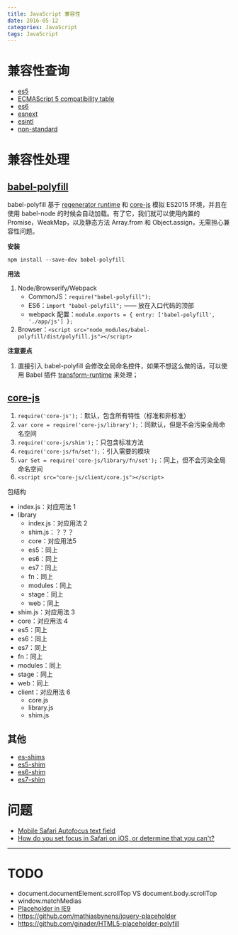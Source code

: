 ```yaml
---
title: JavaScript 兼容性
date: 2016-05-12
categories: JavaScript
tags: JavaScript
---
```


# 兼容性查询
- [es5](http://kangax.github.io/compat-table/es5/)
- [ECMAScript 5 compatibility table](http://kangax.github.io/compat-table/strict-mode/)
- [es6](http://kangax.github.io/compat-table/es6/)
- [esnext](http://kangax.github.io/compat-table/esnext/)
- [esintl](http://kangax.github.io/compat-table/esintl/)
- [non-standard](http://kangax.github.io/compat-table/non-standard/)

# 兼容性处理
## [babel-polyfill](https://babeljs.io/docs/usage/polyfill/)
babel-polyfill 基于 [regenerator runtime](https://github.com/facebook/regenerator/blob/master/runtime.js) 和 [core-js](https://github.com/zloirock/core-js) 模拟 ES2015 环境，并且在使用 babel-node 的时候会自动加载。有了它，我们就可以使用内置的 Promise，WeakMap，以及静态方法 Array.from 和 Object.assign，无需担心兼容性问题。

**安装**

`npm install --save-dev babel-polyfill`

**用法**

1. Node/Browserify/Webpack
    - CommonJS：`require("babel-polyfill");`
    - ES6：`import "babel-polyfill";` —— 放在入口代码的顶部
    - webpack 配置：`module.exports = { entry: ['babel-polyfill', './app/js'] };`
2. Browser：`<script src="node_modules/babel-polyfill/dist/polyfill.js"></script>`

**注意要点**

1. 直接引入 babel-polyfill 会修改全局命名控件，如果不想这么做的话，可以使用 Babel 插件 [transform-runtime](https://babeljs.io/docs/plugins/transform-runtime) 来处理；

## [core-js](https://github.com/zloirock/core-js)
1. `require('core-js');`：默认，包含所有特性（标准和非标准）
2. `var core = require('core-js/library');`：同默认，但是不会污染全局命名空间
3. `require('core-js/shim');`：只包含标准方法
4. `require('core-js/fn/set');`：引入需要的模块
5. `var Set = require('core-js/library/fn/set');`：同上，但不会污染全局命名空间
6. `<script src="core-js/client/core.js"></script>`

包结构
- index.js：对应用法 1
- library
    - index.js：对应用法 2
    - shim.js：？？？
    - core：对应用法5
    - es5：同上
    - es6：同上
    - es7：同上
    - fn：同上
    - modules：同上
    - stage：同上
    - web：同上
- shim.js：对应用法 3
- core：对应用法 4
- es5：同上
- es6：同上
- es7：同上
- fn：同上
- modules：同上
- stage：同上
- web：同上
- client：对应用法 6
    - core.js
    - library.js
    - shim.js

## 其他
- [es-shims](https://github.com/es-shims)
- [es5-shim](https://github.com/es-shims/es5-shim)
- [es6-shim](https://github.com/paulmillr/es6-shim)
- [es7-shim](https://github.com/es-shims/es7-shim)

# 问题
- [Mobile Safari Autofocus text field](http://stackoverflow.com/questions/6287478/mobile-safari-autofocus-text-field)
- [How do you set focus in Safari on iOS, or determine that you can't?](https://www.quora.com/How-do-you-set-focus-in-Safari-on-iOS-or-determine-that-you-cant)


---


# TODO
- document.documentElement.scrollTop VS document.body.scrollTop
- window.matchMedias
- [Placeholder in IE9](http://stackoverflow.com/questions/6366021/placeholder-in-ie9)
- https://github.com/mathiasbynens/jquery-placeholder
- https://github.com/ginader/HTML5-placeholder-polyfill

